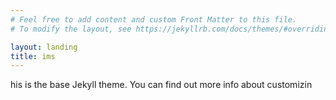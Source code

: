 ```yaml
---
# Feel free to add content and custom Front Matter to this file.
# To modify the layout, see https://jekyllrb.com/docs/themes/#overriding-theme-defaults

layout: landing
title: ims
---
```


his is the base Jekyll theme. You can find out more info about customizin

